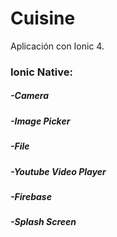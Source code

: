 # Cuisine
Aplicación con Ionic 4. 
### Ionic Native:
#####  -Camera
#####  -Image Picker
#####  -File
#####  -Youtube Video Player
#####  -Firebase
#####  -Splash Screen
  
